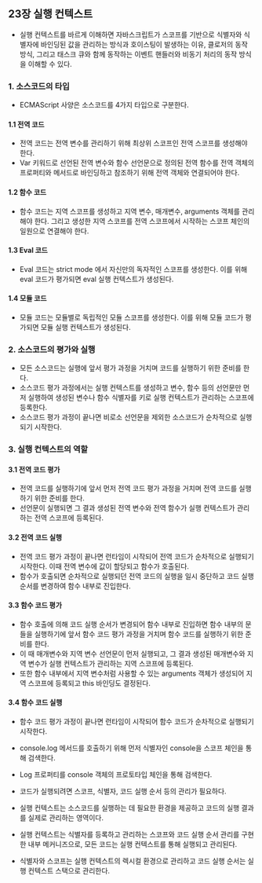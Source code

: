## 23장 실행 컨텍스트
- 실행 컨텍스트를 바르게 이해하면 자바스크립트가 스코프를 기반으로 식별자와 식별자에 바인딩된 값을 관리하는 방식과 호이스팅이 발생하는 이유, 클로저의 동작 방식, 그리고 태스크 큐와 함께 동작하는 이벤트 핸들러와 비동기 처리의 동작 방식을 이해할 수 있다.

### 1. 소스코드의 타입
- ECMAScript 사양은 소스코드를 4가지 타입으로 구분한다.

#### 1.1 전역 코드
- 전역 코드는 전역 변수를 관리하기 위해 최상위 스코프인 전역 스코프를 생성해야 한다.
- Var 키워드로 선언된 전역 변수와 함수 선언문으로 정의된 전역 함수를 전역 객체의 프로퍼티와 메서드로 바인딩하고 참조하기 위해 전역 객체와 연결되어야 한다.

#### 1.2 함수 코드
- 함수 코드는 지역 스코프를 생성하고 지역 변수, 매개변수, arguments 객체를 관리해야 한다. 그리고 생성한 지역 스코프를 전역 스코프에서 시작하는 스코프 체인의 일원으로 연결해야 한다.

#### 1.3 Eval 코드
- Eval 코드는 strict mode 에서 자신만의 독자적인 스코프를 생성한다. 이를 위해 eval 코드가 평가되면 eval 실행 컨텍스트가 생성된다.

#### 1.4 모듈 코드
- 모듈 코드는 모듈별로 독립적인 모듈 스코프를 생성한다. 이를 위해 모듈 코드가 평가되면 모듈 실행 컨텍스트가 생성된다.

### 2. 소스코드의 평가와 실행
- 모든 소스코드는 실행에 앞서 평가 과정을 거치며 코드를 실행하기 위한 준비를 한다.
- 소스코드 평가 과정에서는 실행 컨텍스트를 생성하고 변수, 함수 등의 선언문만 먼저 실행하여 생성된 변수나 함수 식별자를 키로 실행 컨텍스트가 관리하는 스코프에 등록한다.
- 소스코드 평가 과정이 끝나면 비로소 선언문을 제외한 소스코드가 순차적으로 실행되기 시작한다.

### 3. 실행 컨텍스트의 역할
#### 3.1 전역 코드 평가
- 전역 코드를 실행하기에 앞서 먼저 전역 코드 평가 과정을 거치며 전역 코드를 실행하기 위한 준비를 한다.
- 선언문이 실행되면 그 결과 생성된 전역 변수와 전역 함수가 실행 컨텍스트가 관리하는 전역 스코프에 등록된다.

#### 3.2 전역 코드 실행
- 전역 코드 평가 과정이 끝나면 런타임이 시작되어 전역 코드가 순차적으로 실행되기 시작한다. 이때 전역 변수에 값이 할당되고 함수가 호출된다.
- 함수가 호출되면 순차적으로 실행되던 전역 코드의 실행을 일시 중단하고 코드 실행 순서를 변경하여 함수 내부로 진입한다.

#### 3.3 함수 코드 평가
- 함수 호출에 의해 코드 실행 순서가 변경되어 함수 내부로 진입하면 함수 내부의 문들을 실행하기에 앞서 함수 코드 평가 과정을 거치며 함수 코드를 실행하기 위한 준비를 한다.
- 이 때 매개변수와 지역 변수 선언문이 먼저 실행되고, 그 결과 생성된 매개변수와 지역 변수가 실행 컨텍스트가 관리하는 지역 스코프에 등록된다.
- 또한 함수 내부에서 지역 변수처럼 사용할 수 있는 arguments 객체가 생성되어 지역 스코프에 등록되고 this 바인딩도 결정된다.

#### 3.4 함수 코드 실행
- 함수 코드 평가 과정이 끝나면 런타임이 시작되어 함수 코드가 순차적으로 실행되기 시작한다.
- console.log 메서드를 호출하기 위해 먼저 식별자인 console을 스코프 체인을 통해 검색한다.
- Log 프로퍼티를 console 객체의 프로토타입 체인을 통해 검색한다.

- 코드가 실행되려면 스코프, 식별자, 코드 실행 순서 등의 관리가 필요하다.
- 실행 컨텍스트는 소스코드를 실행하는 데 필요한 환경을 제공하고 코드의 실행 결과를 실제로 관리하는 영역이다.
- 실행 컨텍스트는 식별자를 등록하고 관리하는 스코프와 코드 실행 순서 관리를 구현한 내부 메커니즈으로, 모든 코드는 실행 컨텍스트를 통해 실행되고 관리된다.
- 식별자와 스코프는 실행 컨텍스트의 렉시컬 환경으로 관리하고 코드 실행 순서는 실행 컨텍스트 스택으로 관리한다.
